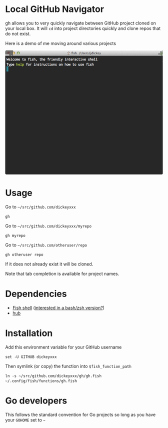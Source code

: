 Local GitHub Navigator
======================

gh allows you to very quickly navigate between GitHub project cloned on your
local box. It will `cd` into project directories quickly and clone repos that do
not exist.

Here is a demo of me moving around various projects

![demo](gh.gif)

Usage
=====

Go to `~/src/github.com/dickeyxxx`

```
gh
```

Go to `~/src/github.com/dickeyxxx/myrepo`

```
gh myrepo
```

Go to `~/src/github.com/otheruser/repo`

```
gh otheruser repo
```

If it does not already exist it will be cloned.

Note that tab completion is available for project names.

Dependencies
============

* [Fish shell](http://fishshell.com/) ([interested in a bash/zsh version?](https://github.com/dickeyxxx/gh/issues))
* [hub](https://hub.github.com/)

Installation
============

Add this environment variable for your GitHub username

    set -U GITHUB dickeyxxx

Then symlink (or copy) the function into `$fish_function_path`

    ln -s ~/src/github.com/dickeyxxx/gh/gh.fish ~/.config/fish/functions/gh.fish

Go developers
=============

This follows the standard convention for Go projects so long as you have your
`GOHOME` set to `~`
